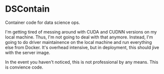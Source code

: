 # DSContain
Container code for data science ops.

I'm getting tired of messing around with CUDA and CUDNN versions on my local machine. Thus, I'm not going to deal with that anymore. Instead, I'm going to do driver maintainence on the local machine and run everything else from Docker. It's overhead intensive, but in deployment, this should jive with the server image.

In the event you haven't noticed, this is not professional by any means. This is convience code.
